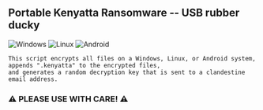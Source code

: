 ## Portable Kenyatta Ransomware -- USB rubber ducky 

![Windows](https://img.shields.io/badge/Windows-0078D6?style=for-the-badge&logo=windows&logoColor=white) ![Linux](https://img.shields.io/badge/Linux-FCC624?style=for-the-badge&logo=linux&logoColor=black) ![Android](https://img.shields.io/badge/Android-3DDC84?style=for-the-badge&logo=android&logoColor=white)

    This script encrypts all files on a Windows, Linux, or Android system, 
    appends ".kenyatta" to the encrypted files, 
    and generates a random decryption key that is sent to a clandestine email address.

### ⚠️ PLEASE USE WITH CARE! ⚠️
